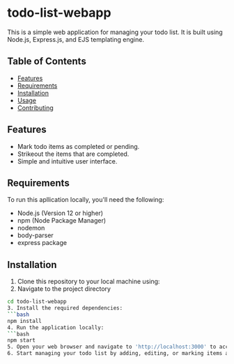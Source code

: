 # todo-list-webapp
 This is a simple web application for managing your todo list. It is built using Node.js, Express.js, and EJS templating engine.

## Table of Contents
- [Features](#features)
- [Requirements](#requirements)
- [Installation](#installation)
- [Usage](#usage)
- [Contributing](#contributing)
 
## Features

- Mark todo items as completed or pending.
- Strikeout the items that are completed.
- Simple and intuitive user interface.

## Requirements

To run this apllication locally, you'll need the following:

- Node.js (Version 12 or higher)
- npm (Node Package Manager)
- nodemon
- body-parser
- express package

## Installation

1. Clone this repository to your local machine using:
2. Navigate to the project directory
  ```bash
 cd todo-list-webapp
3. Install the required dependencies:
  ```bash
 npm install
4. Run the application locally:
  ```bash
 npm start
5. Open your web browser and navigate to 'http://localhost:3000' to access the web app.
6. Start managing your todo list by adding, editing, or marking items as completed.
